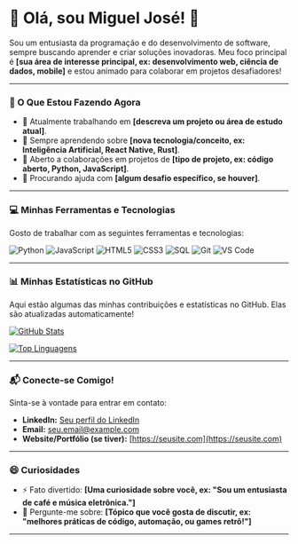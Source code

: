 # 🌟 Olá, sou Miguel José! 👋

Sou um entusiasta da programação e do desenvolvimento de software, sempre buscando aprender e criar soluções inovadoras. Meu foco principal é **[sua área de interesse principal, ex: desenvolvimento web, ciência de dados, mobile]** e estou animado para colaborar em projetos desafiadores!

---

### 🚀 O Que Estou Fazendo Agora

* 🔭 Atualmente trabalhando em **[descreva um projeto ou área de estudo atual]**.
* 🌱 Sempre aprendendo sobre **[nova tecnologia/conceito, ex: Inteligência Artificial, React Native, Rust]**.
* 👯 Aberto a colaborações em projetos de **[tipo de projeto, ex: código aberto, Python, JavaScript]**.
* 🤔 Procurando ajuda com **[algum desafio específico, se houver]**.

---

### 💻 Minhas Ferramentas e Tecnologias

Gosto de trabalhar com as seguintes ferramentas e tecnologias:

<p align="left">
  <img src="https://img.shields.io/badge/Python-3776AB?style=for-the-badge&logo=python&logoColor=white" alt="Python" />
  <img src="https://img.shields.io/badge/JavaScript-F7DF1E?style=for-the-badge&logo=javascript&logoColor=black" alt="JavaScript" />
  <img src="https://img.shields.io/badge/HTML5-E34F26?style=for-the-badge&logo=html5&logoColor=white" alt="HTML5" />
  <img src="https://img.shields.io/badge/CSS3-1572B6?style=for-the-badge&logo=css3&logoColor=white" alt="CSS3" />
  <img src="https://img.shields.io/badge/SQL-4479A1?style=for-the-badge&logo=postgresql&logoColor=white" alt="SQL" />
  <img src="https://img.shields.io/badge/Git-F05032?style=for-the-badge&logo=git&logoColor=white" alt="Git" />
  <img src="https://img.shields.io/badge/VS%20Code-007ACC?style=for-the-badge&logo=visual-studio-code&logoColor=white" alt="VS Code" />
  </p>

---

### 📊 Minhas Estatísticas no GitHub

Aqui estão algumas das minhas contribuições e estatísticas no GitHub. Elas são atualizadas automaticamente!

[![GitHub Stats](https://github-readme-stats.vercel.app/api?username=MiguelJose28&show_icons=true&theme=dracula&count_private=true&hide_title=true)](https://github.com/anuraghazra/github-readme-stats)

[![Top Linguagens](https://github-readme-stats.vercel.app/api/top-langs/?username=MiguelJose28&layout=compact&theme=dracula&hide_title=true)](https://github.com/anuraghazra/github-readme-stats)

---

### 📬 Conecte-se Comigo!

Sinta-se à vontade para entrar em contato:

* **LinkedIn:** [Seu perfil do LinkedIn](https://www.linkedin.com/in/SEU_USUARIO_LINKEDIN/)
* **Email:** [seu.email@example.com](mailto:seu.email@example.com)
* **Website/Portfólio (se tiver):** [https://seusite.com](https://seusite.com)

---

### 😄 Curiosidades

* ⚡ Fato divertido: **[Uma curiosidade sobre você, ex: "Sou um entusiasta de café e música eletrônica."]**
* 💬 Pergunte-me sobre: **[Tópico que você gosta de discutir, ex: "melhores práticas de código, automação, ou games retrô!"]**

---
